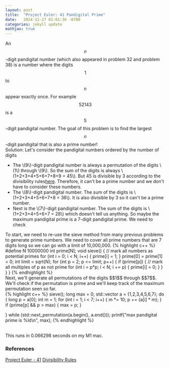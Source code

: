```yaml
---
layout: post
title:  "Project Euler: 41 Pandigital Prime"
date:   2024-12-27 01:01:36 -0700
categories: jekyll update
mathjax: true
---
```

An $$n$$-digit pandigital number (which also appeared in problem 32 and problem 38) is a number where the digits $$1$$ to $$n$$ appear exactly once. For example $$52143$$ is a $$5$$-digit pandigital number. The goal of this problem is to find the largest $$n$$-digit pandigital that is also a prime number!
<br>
Solution: Let's consider the pandigital numbers ordered by the number of digits
<ul>
<li>The \(9\)-digit pandigital number is always a permutation of the digits \(1\) through \(9\). So the sum of the digits is always \(1+2+3+4+5+6+7+8+9 = 45\). But 45 is divisible by 3 according to the divisibility rules<a href="https://en.wikipedia.org/wiki/Divisibility_rule">here</a>. Therefore, it can't be a prime number and we don't have to consider these numbers.</li>

<li>The \(8\)-digit pandigital number. The sum of the digits is \(1+2+3+4+5+6+7+8 = 36\). It is also divisible by 3 so it can't be a prime number.</li>

<li>Next is the \(7\)-digit pandigital number. The sum of the digits is \(1+2+3+4+5+6+7 = 28\) which doesn't tell us anything. So maybe the maximum pandigital prime is a 7-digit pandigital prime. We need to check</li> 
</ul>
To start, we need to re-use the sieve method from many previous problems to generate prime numbers. We need to cover all prime numbers that are 7 digits long so we can go with a limit of 10,000,000.
<!------------------------------------------------------------------------------------>
{% highlight c++ %}
#define N 10000000
int prime[N];
void sieve() {
    // mark all numbers as potential primes
    for (int i = 0; i < N; i++) {
        prime[i] = 1;
    }
    prime[0] = prime[1] = 0;
    int limit = sqrt(N);
    for (int p = 2; p <= limit; p++) {
        if (prime[p]) {
            // mark all multiples of p as not prime
            for (int i = p*p; i < N; i += p) {
                prime[i] = 0;
            }
        }
    }
}
{% endhighlight %}
<br>
<!------------------------------------------------------------------------------------>
Next, we'll generate all permutations of the digits $$1$$ through $$7$$. We'll check if the permutation is prime and we'll keep track of the maximum permutation seen so far.
<!------------------------------------------------------------------------------------>
<br>
{% highlight c++ %}
sieve();
long max = 0;
std::vector<int> a = {1,2,3,4,5,6,7};
do {
    long p = a[0];
    int m = 1;
    for (int i = 1; i < 7; i++) {
        m *= 10;
        p += (a[i] * m);
    }
    if (prime[p] && p > max) {
        max = p;
    }
    
}
while (std::next_permutation(a.begin(), a.end()));
printf("max pandigital prime is %ld\n", max);
{% endhighlight %}
<!------------------------------------------------------------------------------------>
<br>
This runs in 0.066298 seconds on my M1 mac.
<br>
<!------------------------------------------------------------------------------------>
<h3>References</h3>
<a href="https://projecteuler.net/problem=41">Project Euler - 41</a>
<a href="https://en.wikipedia.org/wiki/Divisibility_rule">Divisibility Rules</a>
<br>

